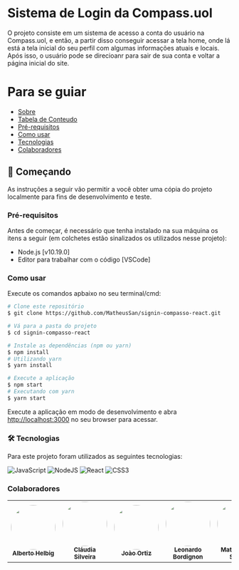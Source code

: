   # Sistema de Login da Compass.uol

O projeto consiste em um sistema de acesso a conta do usuário na Compass.uol, e então, a partir disso conseguir acessar a tela home, onde lá está a tela inicial do seu perfil com algumas informações atuais e locais. Após isso, o usuário pode se direcioanr para sair de sua conta e voltar a página inicial do site.

Para se guiar
=================
<!--ts-->
   * [Sobre](#Sobre)
   * [Tabela de Conteudo](#tabela-de-conteudo)
   * [Pré-requisitos](#pre-requisitos)
   * [Como usar](#como-usar)
   * [Tecnologias](#tecnologias)
   * [Colaboradores](#colaboradores)
<!--te-->

## 🚀 Começando
                                                            
As instruções a seguir vão permitir a você obter uma cópia do projeto localmente para fins de desenvolvimento e teste.

### Pré-requisitos

Antes de começar, é necessário que tenha instalado na sua máquina os itens a seguir (em colchetes estão sinalizados os utilizados nesse projeto):
* Node.js [v10.19.0] 
* Editor para trabalhar com o código [VSCode]

### Como usar 
Execute os comandos apbaixo no seu terminal/cmd:
```bash
# Clone este repositório
$ git clone https://github.com/MatheusSan/signin-compasso-react.git     
```
```bash
# Vá para a pasta do projeto
$ cd signin-compasso-react 
```
```bash
# Instale as dependências (npm ou yarn)
$ npm install
# Utilizando yarn
$ yarn install
```
```bash
# Execute a aplicação
$ npm start
# Executando com yarn
$ yarn start
```
Execute a aplicação em modo de desenvolvimento e abra [http://localhost:3000](http://localhost:3000) no seu browser para acessar.

### 🛠 Tecnologias

Para este projeto foram utilizados as seguintes tecnologias:

![JavaScript](https://img.shields.io/badge/javascript-%23323330.svg?style=for-the-badge&logo=javascript&logoColor=%23F7DF1E)
![NodeJS](https://img.shields.io/badge/node.js-6DA55F?style=for-the-badge&logo=node.js&logoColor=white)
![React](https://img.shields.io/badge/react-%2320232a.svg?style=for-the-badge&logo=react&logoColor=%2361DAFB)
![CSS3](https://img.shields.io/badge/css3-%231572B6.svg?style=for-the-badge&logo=css3&logoColor=white)

### Colaboradores

<table>
  <tr>
    <td align="center"><a href="https://github.com/Albaax"><img style="border-radius: 50%;" src="https://avatars.githubusercontent.com/u/48692489?v=4" width="100px;" alt=""/><br /><sub><b>Alberto Helbig</b></sub></a><br /><a href="https://github.com/Albaax" title="Albaax"></a></td>
    <td align="center"><a href="https://github.com/Claudia588"><img style="border-radius: 50%;" src="https://avatars.githubusercontent.com/u/83615093?v=4" width="100px;" alt=""/><br /><sub><b>Cláudia Silveira</b></sub></a><br /><a href="https://github.com/Claudia588" title="Claudia588"></a></td>
    <td align="center"><a href="https://github.com/joaopedroortiz"><img style="border-radius: 50%;" src="https://avatars.githubusercontent.com/u/74512645?v=4" width="100px;" alt=""/><br /><sub><b>Joào Ortiz</b></sub></a><br /><a href="https://github.com/joaopedroortiz" title="joaopedroortiz"></a></td>
    <td align="center"><a href="https://github.com/lfbordignon"><img style="border-radius: 50%;" src="https://avatars.githubusercontent.com/u/70411437?v=4" width="100px;" alt=""/><br /><sub><b>Leonardo Bordignon</b></sub></a><br /><a href="https://github.com/lfbordignon" title="lfbordignon"></a></td>
    <td align="center"><a href="https://github.com/MatheusSan"><img style="border-radius: 50%;" src="https://avatars.githubusercontent.com/u/45019852?v=4" width="100px;" alt=""/><br /><sub><b>Matheus dos Santos</b></sub></a><br /><a href="https://github.com/MatheusSan" title="MatheusSan">                                                                                                                                                 </a></td>
  </tr>
</table>
